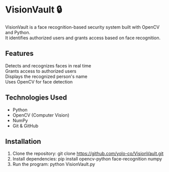 # VisionVault 🔒 

VisionVault is a face recognition-based security system built with OpenCV and Python.  
It identifies authorized users and grants access based on face recognition.  

## Features  
 Detects and recognizes faces in real time  
 Grants access to authorized users  
 Displays the recognized person's name  
 Uses OpenCV for face detection  

## Technologies Used  
- Python 
- OpenCV (Computer Vision)  
- NumPy  
- Git & GitHub  

## Installation  
1. Clone the repository:  git clone https://github.com/yolo-co/VisionVault.git
2. Install dependencies:  pip install opencv-python face-recognition numpy
3. Run the program:  python VisionVault.py


